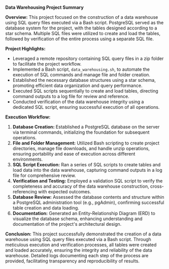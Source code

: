 **Data Warehousing Project Summary**

**Overview:**
This project focused on the construction of a data warehouse using SQL query files executed via a Bash script. PostgreSQL served as the database system for the project, with the tables designed according to a star schema. Multiple SQL files were utilized to create and load the tables, followed by verification of the entire process using a separate SQL file.

**Project Highlights:**
- Leveraged a remote repository containing SQL query files in a zip folder to facilitate the project workflow.
- Implemented a Bash script, `data_warehousing.sh`, to automate the execution of SQL commands and manage file and folder creation.
- Established the necessary database structures using a star schema, promoting efficient data organization and query performance.
- Executed SQL scripts sequentially to create and load tables, directing command outputs to a log file for review and reference.
- Conducted verification of the data warehouse integrity using a dedicated SQL script, ensuring successful execution of all operations.

**Execution Workflow:**
1. **Database Creation:** Established a PostgreSQL database on the server via terminal commands, initializing the foundation for subsequent operations.
2. **File and Folder Management:** Utilized Bash scripting to create project directories, manage file downloads, and handle unzip operations, ensuring portability and ease of execution across different environments.
3. **SQL Script Execution:** Ran a series of SQL scripts to create tables and load data into the data warehouse, capturing command outputs in a log file for comprehensive review.
4. **Verification and Testing:** Employed a validation SQL script to verify the completeness and accuracy of the data warehouse construction, cross-referencing with expected outcomes.
5. **Database Review:** Assessed the database contents and structure within a PostgreSQL administration tool (e.g., pgAdmin), confirming successful table creation and data loading.
6. **Documentation:** Generated an Entity-Relationship Diagram (ERD) to visualize the database schema, enhancing understanding and documentation of the project's architectural design.

**Conclusion:**
This project successfully demonstrated the creation of a data warehouse using SQL query files executed via a Bash script. Through meticulous execution and verification processes, all tables were created and loaded accurately, ensuring the integrity and reliability of the data warehouse. Detailed logs documenting each step of the process are provided, facilitating transparency and reproducibility of results.
